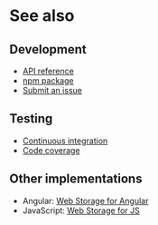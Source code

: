 # See also

## Development
- [API reference](https://dev.belin.io/ngx-webstorage.js/api)
- [npm package](https://www.npmjs.com/package/@cedx/ngx-webstorage)
- [Submit an issue](https://github.com/cedx/ngx-webstorage.js/issues)

## Testing
- [Continuous integration](https://github.com/cedx/ngx-webstorage.js/actions)
- [Code coverage](https://coveralls.io/github/cedx/ngx-webstorage.js)

## Other implementations
- Angular: [Web Storage for Angular](https://dev.belin.io/ngx-webstorage.js)
- JavaScript: [Web Storage for JS](https://dev.belin.io/webstorage.js)

